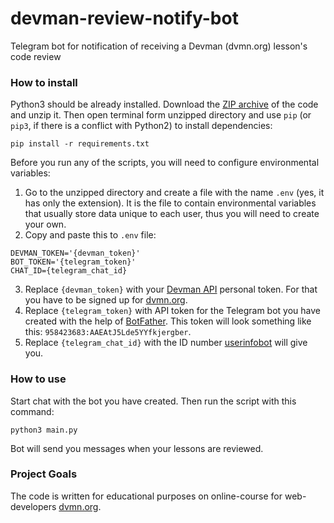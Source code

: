 # devman-review-notify-bot
Telegram bot for notification of receiving a Devman (dvmn.org) lesson's code review

### How to install

Python3 should be already installed.
Download the [ZIP archive](https://github.com/Katsutami7moto/devman-review-notify-bot/archive/refs/heads/main.zip) of the code and unzip it.
Then open terminal form unzipped directory and use `pip` (or `pip3`, if there is a conflict with Python2) to install dependencies:
```commandline
pip install -r requirements.txt
```
Before you run any of the scripts, you will need to configure environmental variables:

1. Go to the unzipped directory and create a file with the name `.env` (yes, it has only the extension).
It is the file to contain environmental variables that usually store data unique to each user, thus you will need to create your own.
2. Copy and paste this to `.env` file:
```dotenv
DEVMAN_TOKEN='{devman_token}'
BOT_TOKEN='{telegram_token}'
CHAT_ID={telegram_chat_id}
```
3. Replace `{devman_token}` with your [Devman API](https://dvmn.org/api/docs/) personal token. For that you have to be signed up for [dvmn.org](https://dvmn.org/).
4. Replace `{telegram_token}` with API token for the Telegram bot you have created with the help of [BotFather](https://telegram.me/BotFather). This token will look something like this: `958423683:AAEAtJ5Lde5YYfkjergber`.
5. Replace `{telegram_chat_id}` with the ID number [userinfobot](https://telegram.me/userinfobot) will give you.

### How to use

Start chat with the bot you have created. Then run the script with this command:
```commandline
python3 main.py
```
Bot will send you messages when your lessons are reviewed.

### Project Goals

The code is written for educational purposes on online-course for web-developers [dvmn.org](https://dvmn.org/).
